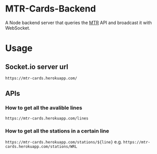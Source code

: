 # MTR-Cards-Backend
A Node backend server that queries the [MTR](https://en.wikipedia.org/wiki/MTR) API and broadcast it with WebSocket.

# Usage
## Socket.io server url
`https://mtr-cards.herokuapp.com/`

## APIs
### How to get all the avalible lines
`https://mtr-cards.herokuapp.com/lines`
### How to get all the stations in a certain line
`https://mtr-cards.herokuapp.com/stations/${line}`
e.g. `https://mtr-cards.herokuapp.com/stations/WRL`
